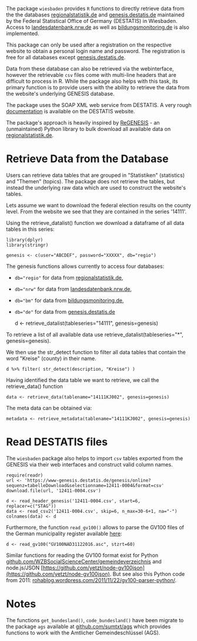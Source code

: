 The package `wiesbaden` provides `R` functions to directly retrieve data from the the databases [regionalstatistik.de](https://www.regionalstatistik.de/genesis/online) and [genesis.destatis.de](https://www-genesis.destatis.de/genesis/online) maintained by the Federal Statistical Office of Germany (DESTATIS) in Wiesbaden. Access to [landesdatenbank.nrw.de](https://www.landesdatenbank.nrw.de) as well as [bildungsmonitoring.de](https://www.bildungsmonitoring.de/bildung/online/logon) is also implemented. 

This package can only be used after a registration on the respective website to obtain a personal login name and password. The registration is free for all databases except [genesis.destatis.de](https://www-genesis.destatis.de/genesis/online). 

Data from these database can also be retrieved via the webinterface, however the retrievable `csv` files come with multi-line headers that are difficult to process in R. While the package also helps with this task, its primary function is to provide users with the ability to retrieve the data from the website's underlying GENESIS database. 

The package uses the SOAP XML web service from DESTATIS. A very rough [documentation](https://www-genesis.destatis.de/genesis/online?Menu=Webservice) is available on the DESTATIS website.

The package's approach is heavily inspired by [ReGENESIS](https://github.com/pudo/regenesis) - an (unmaintained) Python library to bulk download all available data on [regionalstatistik.de](https://www.regionalstatistik.de/genesis/online). 



# Retrieve Data from the Database 

Users can retrieve data tables that are grouped in "Statistiken" (statistics) and "Themen" (topics). The package does not retrieve the tables, but instead the underlying raw data which are used to construct the website's tables.

Lets assume we want to download the federal election results on the county level. From the website we see that they are contained in the series '14111'. 

Using the retrieve_datalist() function we download a dataframe of all data tables in this series: 

	library(dplyr)
	library(stringr)

	genesis <- c(user="ABCDEF", password="XXXXX", db="regio") 

The genesis functions allows currently to access four databases: 
- `db="regio"` for data from [regionalstatistik.de](https://www.regionalstatistik.de/genesis/online),    
- `db="nrw"` for data from [landesdatenbank.nrw.de](https://www.landesdatenbank.nrw.de),
- `db="bm"` for data from [bildungsmonitoring.de](https://www.bildungsmonitoring.de/bildung/online/logon), 
- `db="de"` for data from [genesis.destatis.de](https://www-genesis.destatis.de/genesis/online)

	d <- retrieve_datalist(tableseries="14111", genesis=genesis)

To retrieve a list of all available data use retrieve_datalist(tableseries="*", genesis=genesis). 

We then use the str_detect function to filter all data tables that contain the word "Kreise" (county)
in their name. 

	d %>% filter( str_detect(description, "Kreise") ) 

Having identified the data table we want to retrieve, we call the retrieve_data() function

	data <- retrieve_data(tablename="14111KJ002", genesis=genesis)

The meta data can be obtained via:

	metadata <- retrieve_metadata(tablename="14111KJ002", genesis=genesis)

# 

# Read DESTATIS files 

The `wiesbaden` package also helps to import `csv` tables exported from the GENESIS via their web interfaces and construct valid column names. 

	require(readr)
	url <- 'https://www-genesis.destatis.de/genesis/online?sequenz=tabelleDownload&selectionname=12411-0004&format=csv'
	download.file(url, '12411-0004.csv')

	d <- read_header_genesis('12411-0004.csv', start=6, replacer=c("STAG"))
	data <- read_csv2('12411-0004.csv', skip=6, n_max=30-6+1, na="-")
	colnames(data) <- d

Furthermore, the function  `read_gv100()` allows to parse the GV100 files of the German municipality register available [here](https://www.destatis.de/DE/ZahlenFakten/LaenderRegionen/Regionales/Gemeindeverzeichnis/Gemeindeverzeichnis.html): 

	d <- read_gv100("GV100NAD31122016.asc", stzrt=60)

Similar functions for reading the GV100 format exist for Python [github.com/WZBSocialScienceCenter/gemeindeverzeichnis](https://github.com/WZBSocialScienceCenter/gemeindeverzeichnis) and node.js/JSON [https://github.com/yetzt/node-gv100json](https://github.com/yetzt/node-gv100json). But see also this Python code from 2011: [rohablog.wordpress.com/2011/11/22/gv100-parser-python/](https://rohablog.wordpress.com/2011/11/22/gv100-parser-python/). 


# Notes

The functions `get_bundesland()`, `code_bundesland()` have been migrate to the package `ags` available at [github.com/sumtxt/ags](https://github.com/sumtxt/ags) which provides functions to work with the Amtlicher Gemeindeschlüssel (AGS). 


